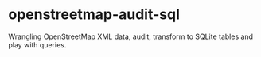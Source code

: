# openstreetmap-audit-sql
Wrangling OpenStreetMap XML data, audit, transform to SQLite tables and play with queries.
